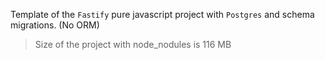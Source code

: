 Template of the `Fastify` pure javascript project with `Postgres` and schema migrations. (No ORM)

> Size of the project with node_nodules is 116 MB
